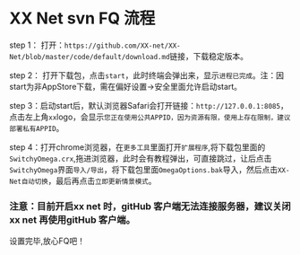 
# XX Net svn FQ 流程

step 1：
打开：`https://github.com/XX-net/XX-Net/blob/master/code/default/download.md`链接，下载稳定版本。

step 2：
打开下载包，点击`start`，此时终端会弹出来，显示`进程已完成`。注：因start为非AppStore下载，需在偏好设置->安全里面允许启动start。

step 3：启动start后，默认浏览器Safari会打开链接：`http://127.0.0.1:8085`，点击左上角`xx`logo，会显示`您正在使用公共APPID，因为资源有限，使用上存在限制，建议部署私有APPID`。

step 4：打开chrome浏览器，在`更多工具`里面打开`扩展程序`,将下载包里面的`SwitchyOmega.crx`,拖进浏览器，此时会有教程弹出，可直接跳过，让后点击`SwitchyOmega`界面`导入/导出`，将下载包里面`OmegaOptions.bak`导入，然后点击`XX-Net自动切换`，最后再点击`立即更新情景模式`。

### 注意：目前开启xx net 时，gitHub 客户端无法连接服务器，建议关闭xx net 再使用gitHub 客户端。

设置完毕,放心FQ吧！
